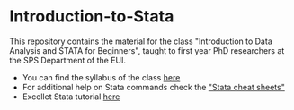 # Introduction-to-Stata
This repository contains the material for the class "Introduction to Data Analysis and STATA for Beginners", taught to first year PhD researchers at the SPS Department of the EUI.

 - You can find the syllabus of the class [here](Syllabus.pdf)
 - For additional help on Stata commands check the ["Stata cheat sheets"](https://geocenter.github.io/StataTraining/portfolio/01_resource/)
 - Excellet Stata tutorial [here](https://stats.idre.ucla.edu/stata/)
